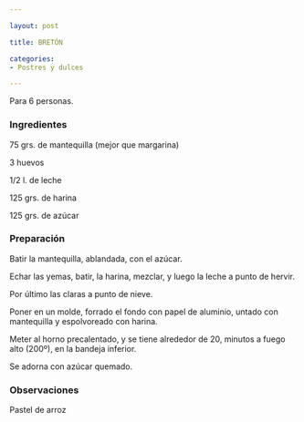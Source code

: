 ```yaml
---

layout: post

title: BRETÓN

categories:
- Postres y dulces

---
```


Para 6 personas.

<h3>Ingredientes</h3>

75 grs. de mantequilla (mejor que margarina)

3 huevos

1/2 l. de leche

125 grs. de harina

125 grs. de azúcar

<h3>Preparación</h3>

Batir la mantequilla, ablandada, con el azúcar.

Echar las yemas, batir, la harina, mezclar, y luego la leche a punto de hervir.

Por último las claras a punto de nieve.

Poner en un molde, forrado el fondo con papel de aluminio, untado con mantequilla y espolvoreado con harina.

Meter al horno precalentado, y se tiene alrededor de 20, minutos a fuego alto (200&ordm;), en la bandeja inferior.

Se adorna con azúcar quemado.

<h3>Observaciones</h3>

Pastel de arroz

